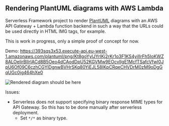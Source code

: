 ## Rendering PlantUML diagrams with AWS Lambda

Serverless Framework project to render [PlantUML](http://plantuml.com) diagrams with an AWS API Gateway + Lambda
function backend in such a way that the URLs could be used directly in HTML IMG tags, for example.

This is work in progress, only a simple proof of concept for now.

Demo: https://393sqs3x53.execute-api.eu-west-1.amazonaws.com/plantuml/png/Kt8goYylJYrIKj2rKr1o3F1KS4yiIIrFh5IoKWZ8ALOeIirBIIrIACd8B5Oeo4dCAodDpU52KGVMw9EOcvIIgE1McfTSafcVfwI0JpU6Of09C6czhCGYlDgnwBVHrSKq80YiEJL58IKpCRqeCHVDrM0zM9oDgGqUGc0jg464hXe0

![Rendered diagram should be here](https://393sqs3x53.execute-api.eu-west-1.amazonaws.com/plantuml/png/Kt8goYylJYrIKj2rKr1o3F1KS4yiIIrFh5IoKWZ8ALOeIirBIIrIACd8B5Oeo4dCAodDpU52KGVMw9EOcvIIgE1McfTSafcVfwI0JpU6Of09C6czhCGYlDgnwBVHrSKq80YiEJL58IKpCRqeCHVDrM0zM9oDgGqUGc0jg464hXe0)

Issues:
- Serverless does not support specifying binary response MIME types for API Gateway. So this has to be done manually after serverless deployment.
    - Set `*/*` as binary type.

